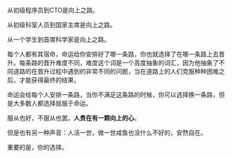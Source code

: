 从初级程序员到CTO是向上之路。

从初级科室人员到国家主席是向上之路。

从一个学生到首席科学家是向上之路。



每个人都有其宿命，命运给你安排好了哪一条路，你也就选择了在哪一条路上去晋升。每条路的晋升难度不同，难度这个词是一个高度抽象的词汇，因为他抽象了不同道路的在晋升过程中遇到的非常不同的问题，当在道路上的人们克服种种困难之后，才能获得最终的结果。

命运会给每个人安排一条路，当你不满足这条路的时候，你可以选择换一条路，但是大多数人都选择屈服于命运。

服从也好，不服从也罢。**人贵在有一颗向上的心**。

但是也有另一种声音：人活一世，做一世咸鱼也没什么不好的，安然自在。

重要的是，你的选择。